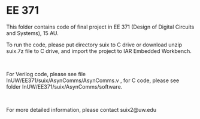 # EE 371
<p>
This folder contains code of final project in EE 371 (Design of Digital Circuits and Systems), 15 AU.
</p>
<p>
To run the code, please put directory suix to C drive or download unzip suix.7z file to C drive, and import the project to IAR Embedded Workbench.
</p>
<br>
<p>
For Verilog code, please see file InUW/EE371/suix/AsynComms/AsynComms.v , for C code, please see folder InUW/EE371/suix/AsynComms/software.
</p>
<br>
<p>
For more detailed information, please contact suix2@uw.edu
</p>
